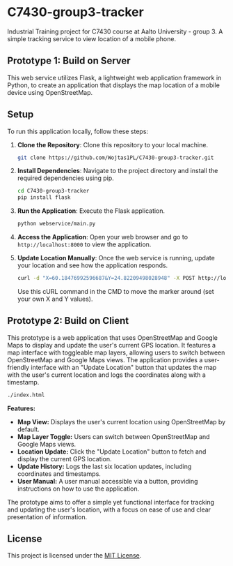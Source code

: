 # C7430-group3-tracker
Industrial Training project for C7430 course at Aalto University - group 3. A simple tracking service to view location of a mobile phone.

## Prototype 1: Build on Server

This web service utilizes Flask, a lightweight web application framework in Python, to create an application that displays the map location of a mobile device using OpenStreetMap.

## Setup

To run this application locally, follow these steps:

1. **Clone the Repository**: Clone this repository to your local machine.

	```bash
	git clone https://github.com/Wojtas1PL/C7430-group3-tracker.git
	```

2. **Install Dependencies**: Navigate to the project directory and install the required dependencies using pip.

	```bash
	cd C7430-group3-tracker
	pip install flask
	```

3. **Run the Application**: Execute the Flask application.

	```bash
	python webservice/main.py
	```

4. **Access the Application**: Open your web browser and go to `http://localhost:8000` to view the application.

5. **Update Location Manually**: Once the web service is running, update your location and see how the application responds.
	```bash
	curl -d "X=60.18476992596687&Y=24.82209498028948" -X POST http://localhost:8000/data
	```
	Use this cURL command in the CMD to move the marker around (set your own X and Y values).

## Prototype 2: Build on Client

This prototype is a web application that uses OpenStreetMap and Google Maps to display and update the user's current GPS location. It features a map interface with toggleable map layers, allowing users to switch between OpenStreetMap and Google Maps views. The application provides a user-friendly interface with an "Update Location" button that updates the map with the user's current location and logs the coordinates along with a timestamp.

```bash
./index.html
```

**Features:**
- **Map View:** Displays the user's current location using OpenStreetMap by default.
- **Map Layer Toggle:** Users can switch between OpenStreetMap and Google Maps views.
- **Location Update:** Click the "Update Location" button to fetch and display the current GPS location.
- **Update History:** Logs the last six location updates, including coordinates and timestamps.
- **User Manual:** A user manual accessible via a button, providing instructions on how to use the application.

The prototype aims to offer a simple yet functional interface for tracking and updating the user's location, with a focus on ease of use and clear presentation of information.

## License

This project is licensed under the [MIT License](LICENSE.md).

